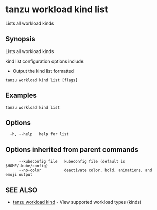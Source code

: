 # tanzu workload kind list

Lists all workload kinds

## Synopsis

Lists all workload kinds
		
kind list configuration options include:
- Output the kind list formatted

```console
tanzu workload kind list [flags]
```

## Examples

```console
tanzu workload kind list
```

## Options

```console
  -h, --help   help for list
```

## Options inherited from parent commands

```console
      --kubeconfig file   kubeconfig file (default is $HOME/.kube/config)
      --no-color          deactivate color, bold, animations, and emoji output
```

## SEE ALSO

* [tanzu workload kind](tanzu_workload_kind.hbs.md)	 - View supported workload types (kinds)

